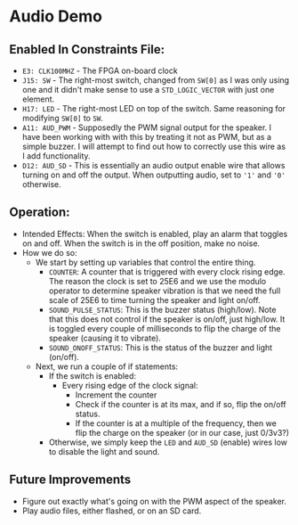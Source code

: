 ﻿# Audio Demo

## Enabled In Constraints File:
 - `E3: CLK100MHZ` - The FPGA on-board clock
 - `J15: SW` - The right-most switch, changed from `SW[0]` as I was only using one and it didn't make sense to use a `STD_LOGIC_VECTOR` with just one element. 
 - `H17: LED` - The right-most LED on top of the switch. Same reasoning for modifying `SW[0]` to `SW`. 
 - `A11: AUD_PWM` - Supposedly the PWM signal output for the speaker. I have been working with with this by treating it not as PWM, but as a simple buzzer. I will attempt to find out how to correctly use this wire as I add functionality.
 - `D12: AUD_SD` - This is essentially an audio output enable wire that allows turning on and off the output. When outputting audio, set to `'1'` and `'0'` otherwise. 
## Operation:
 - Intended Effects: When the switch is enabled, play an alarm that toggles on and off. When the switch is in the off position, make no noise. 
 - How we do so:
	 - We start by setting up variables that control the entire thing.
		 -	`COUNTER`: A counter that is triggered with every clock rising edge. The reason the clock is set to 25E6 and we use the modulo operator to determine speaker vibration is that we need the full scale of 25E6 to time turning the speaker and light on/off. 
		 -	`SOUND_PULSE_STATUS`: This is the buzzer status (high/low). Note that this does not control if the speaker is on/off, just high/low. It is toggled every couple of milliseconds to flip the charge of the speaker (causing it to vibrate). 
		 -	`SOUND_ONOFF_STATUS`: This is the status of the buzzer and light (on/off).
	 -	Next, we run a couple of if statements: 
		 -	If the switch is enabled:
			 -	Every rising edge of the clock signal:
				 -	Increment the counter
				 -	Check if the counter is at its max, and if so, flip the on/off status. 
				 -	If the counter is at a multiple of the frequency, then we flip the charge on the speaker (or in our case, just 0/3v3?)
		 -	Otherwise, we simply keep the `LED` and `AUD_SD` (enable) wires low to disable the light and sound. 
## Future Improvements
 - Figure out exactly what's going on with the PWM aspect of the speaker.
 - Play audio files, either flashed, or on an SD card. 

